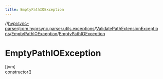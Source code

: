 ```yaml
---
title: EmptyPathIOException
---
```

//[hyprsync-parser](../../../../index.html)/[com.hyprsync.parser.utils.exceptions](../../index.html)/[ValidatePathExtensionExceptions](../index.html)/[EmptyPathIOException](index.html)/[EmptyPathIOException](-empty-path-i-o-exception.html)



# EmptyPathIOException



[jvm]\
constructor()




